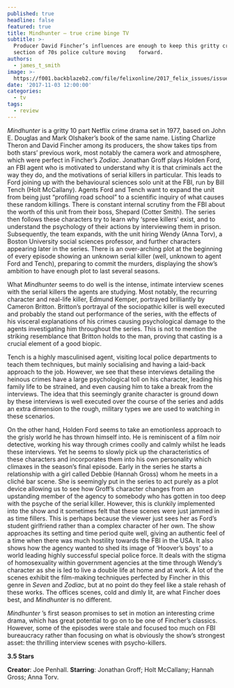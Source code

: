 ```yaml
---
published: true
headline: false
featured: true
title: Mindhunter – true crime binge TV
subtitle: >-
  Producer David Fincher’s influences are enough to keep this gritty cross
  section of 70s police culture moving    forward.
authors:
  - james_t_smith
image: >-
  https://f001.backblazeb2.com/file/felixonline/2017_felix_issues/issue_1674/1674_tv_mindhunter.jpg
date: '2017-11-03 12:00:00'
categories:
  - tv
tags:
  - review
---
```

_Mindhunter_ is a gritty 10 part Netflix crime drama set in 1977, based on John E. Douglas and Mark Olshaker’s book of the same name. Listing Charlize Theron and David Fincher among its producers, the show takes tips from both stars’ previous work, most notably the camera work and atmosphere, which were perfect in Fincher’s _Zodiac_. Jonathan Groff plays Holden Ford, an FBI agent who is motivated to understand why it is that criminals act the way they do, and the motivations of serial killers in particular. This leads to Ford joining up with the behavioural sciences solo unit at the FBI, run by Bill Tench (Holt McCallany). Agents Ford and Tench want to expand the unit from being just  “profiling road school” to a scientific inquiry of what causes these random killings. There is constant internal scrutiny from the FBI about the worth of this unit from their boss, Shepard (Cotter Smith). The series then follows these characters try to learn why ‘spree killers’ exist, and to understand the psychology of their actions by interviewing them in prison. Subsequently, the team expands, with the unit hiring Wendy (Anna Torv), a Boston University social sciences professor, and further characters appearing later in the series. There is an over-arching plot at the beginning of every episode showing an unknown serial killer (well, unknown to agent Ford and Tench), preparing to commit the murders, displaying the show’s ambition to have enough plot to last several seasons.

What _Mindhunter_ seems to do well is the intense, intimate interview scenes with the serial killers the agents are studying. Most notably, the recurring character and real-life killer, Edmund Kemper, portrayed brilliantly by Cameron Britton. Britton’s portrayal of the sociopathic killer is well executed and probably the stand out performance of the series, with the effects of his visceral explanations of his crimes causing psychological damage to the agents investigating him throughout the series. This is not to mention the striking resemblance that Britton holds to the man, proving that casting is a crucial element of a good biopic.

Tench is a highly masculinised agent, visiting local police departments to teach them techniques, but mainly socialising and having a laid-back approach to the job. However, we see that these interviews detailing the heinous crimes have a large psychological toll on his character, leading his family life to be strained, and even causing him to take a break from the interviews. The idea that this seemingly granite character is ground down by these interviews is well executed over the course of the series and adds an extra dimension to the rough, military types we are used to watching in these scenarios.

On the other hand, Holden Ford seems to take an emotionless approach to the grisly world he has thrown himself into. He is reminiscent of a film noir detective, working his way through crimes coolly and calmly whilst he leads these interviews. Yet he seems to slowly pick up the characteristics of these characters and incorporates them into his own personality which climaxes in the season’s final episode. 
Early in the series he starts a relationship with a girl called Debbie (Hannah Gross) whom he meets in a cliché bar scene. She is seemingly put in the series to act purely as a plot device allowing us to see how Groff’s character changes from an upstanding member of the agency to somebody who has gotten in too deep with the psyche of the serial killer. However, this is clunkily implemented into the show and it sometimes felt that these scenes were just jammed in as time fillers. This is perhaps because the viewer just sees her as Ford’s student girlfriend rather than a complex character of her own.
The show approaches its setting and time period quite well, giving an authentic feel of a time when there was much hostility towards the FBI in the USA. It also shows how the agency wanted to shed its image of ‘Hoover’s boys’ to a world leading highly successful special police force. It deals with the stigma of homosexuality within government agencies at the time through Wendy’s character as she is led to live a double life at home and at work. A lot of the scenes exhibit the film-making techniques perfected by Fincher in this genre in _Seven_ and _Zodiac_, but at no point do they feel like a stale rehash of these works. The offices scenes, cold and dimly lit, are what Fincher does best, and _Mindhunter_ is no different.

_Mindhunter_ ’s first season promises to set in motion an interesting crime drama, which has great potential to go on to be one of Fincher’s classics. However, some of the episodes were stale and focused too much on FBI bureaucracy rather than focusing on what is obviously the show’s strongest asset: the thrilling interview scenes with psycho-killers.

**3.5 Stars**

**Creator**: Joe Penhall. **Starring**: Jonathan Groff; Holt McCallany; Hannah Gross; Anna Torv. 